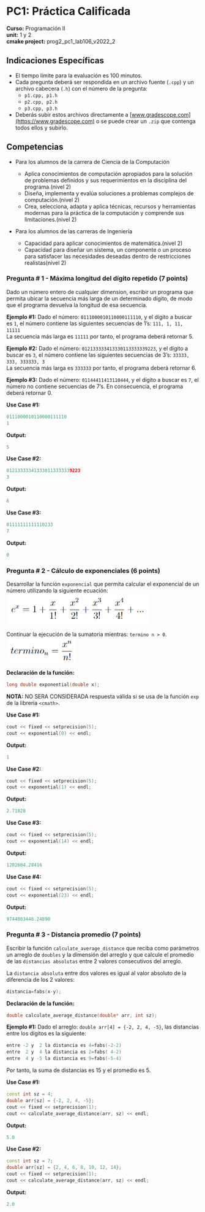 # PC1: Práctica Calificada
**Curso:** Programación II  
**unit:** 1 y 2  
**cmake project:** prog2_pc1_lab106_v2022_2

## Indicaciones Específicas
- El tiempo límite para la evaluación es 100 minutos.
- Cada pregunta deberá ser respondida en un archivo fuente (`.cpp`) y un archivo cabecera (`.h`) con el número de la pregunta:
    - `p1.cpp, p1.h`
    - `p2.cpp, p2.h`
    - `p3.cpp, p3.h`
- Deberás subir estos archivos directamente a [www.gradescope.com](https://www.gradescope.com) o se puede crear un `.zip` que contenga todos ellos y subirlo.

## Competencias
- Para los alumnos de la carrera de Ciencia de la Computación
    - Aplica conocimientos de computación apropiados para la solución de problemas definidos y sus requerimientos en la disciplina del programa.(nivel 2)
    - Diseña, implementa y evalúa soluciones a problemas complejos de computación.(nivel 2)
    - Crea, selecciona, adapta y aplica técnicas, recursos y herramientas modernas para la práctica de la computación y comprende sus limitaciones.(nivel 2)

- Para los alumnos de las carreras de Ingeniería
    - Capacidad para aplicar conocimientos de matemática.(nivel 2)
    - Capacidad para diseñar un sistema, un componente o un proceso para satisfacer las necesidades deseadas dentro de restricciones realistas(nivel 2)

### Pregunta # 1 - Máxima longitud del dígito repetido (7 points)

Dado un número entero de cualquier dimension, escribir un programa que permita ubicar la secuencia más larga de un determinado dígito, de modo que el programa devuelva la longitud de esa secuencia.

**Ejemplo #1:** Dado el número: `0111000010110000111110`, y el dígito a buscar es `1`, el número contiene las siguientes secuencias de 1’s: `111, 1, 11, 11111`  
La secuencia más larga es `11111` por tanto, el programa deberá retornar 5.

**Ejemplo #2:** Dado el número: `012133333413330113333339223`, y el dígito a buscar es `3`, el número contiene las siguientes secuencias de 3’s: `33333, 333, 333333, 3`  
La secuencia más larga es `333333` por tanto, el programa deberá retornar 6.

**Ejemplo #3:** Dado el número: `01144411413110444`, y el dígito a buscar es `7`, el número no contiene secuencias de 7’s. 
En consecuencia, el programa deberá retornar 0.  

**Use Case #1:**
```cpp
0111000010110000111110
1
```
**Output:**
```cpp
5
```
**Use Case #2:**
```cpp
012133333413330113333339223
3
```
**Output:**
```cpp
6
```
**Use Case #3:**
```cpp
01111111111110233
7
```
**Output:**
```cpp
0
```

### Pregunta # 2 - Cálculo de exponenciales (6 points)
Desarrollar la función `exponencial` que permita calcular el exponencial de un número utilizando la siguiente ecuación:  
![img.png](img.png)

Continuar la ejecución de la sumatoria mientras: `termino n > 0`.  
![img_1.png](img_1.png)

**Declaración de la función:**
```cpp
long double exponential(double x);
```
**NOTA:** NO SERA CONSIDERADA respuesta válida si se usa de la función `exp` de la librería `<cmath>`.  

**Use Case #1:**
```cpp
cout << fixed << setprecision(5);
cout << exponential(0) << endl;
```
**Output:**
```cpp
1
```
**Use Case #2:**
```cpp
cout << fixed << setprecision(5);
cout << exponential(1) << endl;
```
**Output:**
```cpp
2.71828
```
**Use Case #3:**
```cpp
cout << fixed << setprecision(5);
cout << exponential(14) << endl;
```
**Output:**
```cpp
1202604.28416
```
**Use Case #4:**
```cpp
cout << fixed << setprecision(5);
cout << exponential(23) << endl;
```
**Output:**
```cpp
9744803446.24890
```

### Pregunta # 3 - Distancia promedio (7 points)

Escribir la función `calculate_average_distance` que reciba como parámetros un arreglo de `doubles` y la dimensión del arreglo y que calcule el promedio de las `distancias absolutas` entre 2 valores consecutivos del arreglo.

La `distancia absoluta` entre dos valores es igual al valor absoluto de la diferencia de los 2 valores:
```cpp
distancia=fabs(x-y);
```
**Declaración de la función:**
```cpp
double calculate_average_distance(double* arr, int sz);
```

**Ejemplo #1:** Dado el arreglo: `double arr[4] = {-2, 2, 4, -5}`, las distancias entre los dígitos es la siguiente:  
```cpp
entre -2 y  2 la distancia es 4=fabs(-2-2)
entre  2 y  4 la distancia es 2=fabs( 4-2)
entre  4 y -5 la distancia es 9=fabs(-5-4)
```
Por tanto, la suma de distancias es 15 y el promedio es 5. 

**Use Case #1:**
```cpp
const int sz = 4;
double arr[sz] = {-2, 2, 4, -5};
cout << fixed << setprecision(1);
cout << calculate_average_distance(arr, sz) << endl;
```
**Output:**
```cpp
5.0
```
**Use Case #2:**
```cpp
const int sz = 7;
double arr[sz] = {2, 4, 6, 8, 10, 12, 14};
cout << fixed << setprecision(1);
cout << calculate_average_distance(arr, sz) << endl;
```
**Output:**
```cpp
2.0
```
